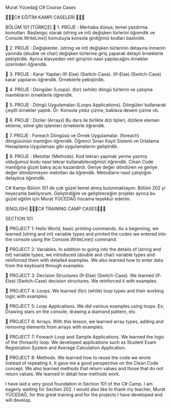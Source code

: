 Murat Yücedağ C# Course Cases

🚀🚀🚀C# EĞİTİM KAMPI CASELERİ 🚀🚀🚀

BÖLÜM 101
 [TÜRKÇE]
📍 1. PROJE : Merhaba dünya, temel yazdırma komutları. Başlangıç olarak (string ve int) değişken türlerini öğrendik ve Console.WriteLine() komutuyla konsola girdiğimiz kodları bastırdık.

📍 2. PROJE : Değişkenler. (string ve int) değişken türlerinin detayına inmenin yanında (double ve char) değişken türlerine giriş yaparak detaylı örneklerle pekiştirdik. Ayrıca klavyeden veri girişinin nasıl yapılacağını örnekler üzerinden öğrendik.

📍 3. PROJE : Karar Yapıları (If-Else) (Switch-Case). (If-Else) (Switch-Case) karar yapılarını öğrendik. Örneklerle pekiştirdik.

📍 4. PROJE : Döngüler (Loops). (for) (while) döngü türlerini ve çalışma mantıklarını örneklerle öğrendik. 

📍 5. PROJE : Döngü Uygulamaları (Loops Applications). Döngüleri kullanarak çeşitli örnekler yaptık. Ör: Konsola yıldız çizme, baklava deseni çizme vb.

📍 6. PROJE : Diziler (Arrays) Bu ders ile birlikte dizi tipleri, dizilere eleman ekleme, silme gibi işlemleri örneklerle öğrendik. 

📍 7. PROJE : Foreach Döngüsü ve Örnek Uygulamalar. (foreach) döngüsünün mantığını öğrendik. Öğrenci Sınav Kayıt Sistemi ve Ortalama Hesaplama Uygulaması gibi uygulamalarını geliştirdik. 

📍 8. PROJE : Metotlar (Methods). Kod tekrarı yapmak yerine yazmış olduğumuz kodu nasıl tekrar kullanabileceğimizi öğrendik. Clean Code mantığına güzel bakış açısı kazandırdı. Geriye değer döndüren ve geriye değer döndürmeyen metotları da öğrendik. Metodların nasıl çalıştığını detaylıca öğrendik.

C# Kampı Bölüm 101 de çok güzel temel atmış bulunmaktayım. Bölüm 202 yi heyecanla bekliyorum. Geliştirdiğim ve geliştireceğim projeler ayrıca bu güzel eğitim için Murat YÜCEDAĞ hocama teşekkür ederim.

[ENGLISH]
🚀🚀🚀C# TRAINING CAMP CASES🚀🚀🚀

SECTION 101

📍 PROJECT 1: Hello World, basic printing commands. As a beginning, we learned (string and int) variable types and printed the codes we entered into the console using the Console.WriteLine() command.

📍 PROJECT 2: Variables. In addition to going into the details of (string and int) variable types, we introduced (double and char) variable types and reinforced them with detailed examples. We also learned how to enter data from the keyboard through examples.

📍 PROJECT 3: Decision Structures (If-Else) (Switch-Case). We learned (If-Else) (Switch-Case) decision structures. We reinforced it with examples.

📍 PROJECT 4: Loops. We learned (for) (while) loop types and their working logic with examples.

📍 PROJECT 5: Loop Applications. We did various examples using loops. Ex: Drawing stars on the console, drawing a diamond pattern, etc.

📍 PROJECT 6: Arrays. With this lesson, we learned array types, adding and removing elements from arrays with examples.

📍 PROJECT 7: Foreach Loop and Sample Applications. We learned the logic of the (foreach) loop. We developed applications such as Student Exam Registration System and Average Calculation Application.

📍 PROJECT 8: Methods. We learned how to reuse the code we wrote instead of repeating it. It gave me a good perspective on the Clean Code concept. We also learned methods that return values and those that do not return values. We learned in detail how methods work.

I have laid a very good foundation in Section 101 of the C# Camp. I am eagerly waiting for Section 202. I would also like to thank my teacher, Murat YÜCEDAĞ, for this great training and for the projects I have developed and will develop.
